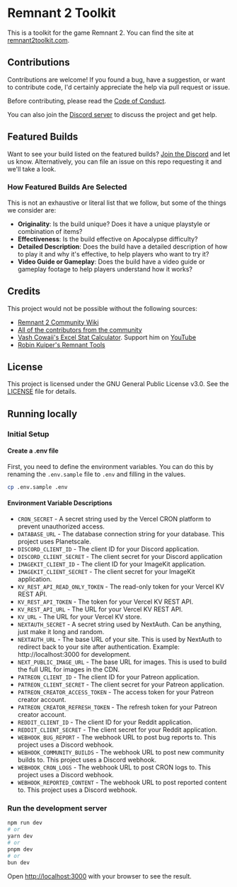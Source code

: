 # Remnant 2 Toolkit

This is a toolkit for the game Remnant 2. You can find the site at [remnant2toolkit.com](https://remnant2toolkit.com).

## Contributions

Contributions are welcome! If you found a bug, have a suggestion, or want to contribute code, I'd certainly appreciate the help via pull request or issue.

Before contributing, please read the [Code of Conduct](CODE_OF_CONDUCT.md).

You can also join the [Discord server](https://discord.gg/kgVaU3zAQ7) to discuss the project and get help.

## Featured Builds

Want to see your build listed on the featured builds? [Join the Discord](https://discord.gg/kgVaU3zAQ7) and let us know. Alternatively, you can file an issue on this repo requesting it and we'll take a look.

### How Featured Builds Are Selected

This is not an exhaustive or literal list that we follow, but some of the things we consider are:

- **Originality**: Is the build unique? Does it have a unique playstyle or combination of items?
- **Effectiveness**: Is the build effective on Apocalypse difficulty?
- **Detailed Description**: Does the build have a detailed description of how to play it and why it's effective, to help players who want to try it?
- **Video Guide or Gameplay**: Does the build have a video guide or gameplay footage to help players understand how it works?

## Credits

This project would not be possible without the following sources:

- [Remnant 2 Community Wiki](https://remnant.wiki)
- [All of the contributors from the community](CONTRIBUTORS.md)
- [Vash Cowaii's Excel Stat Calculator](https://docs.google.com/spreadsheets/d/1I7vkh50KWJZSxNy4FqxvniFWBstJQEMtpwtxQ3ByoPw/edit?pli=1). Support him on [YouTube](https://www.youtube.com/@VashCowaii)
- [Robin Kuiper's Remnant Tools](https://remnant.rkuiper.nl/)

## License

This project is licensed under the GNU General Public License v3.0. See the [LICENSE](LICENSE.md) file for details.

## Running locally

### Initial Setup

#### Create a .env file

First, you need to define the environment variables. You can do this by renaming the `.env.sample` file to `.env`
and filling in the values.

```bash
cp .env.sample .env
```

#### Environment Variable Descriptions

- `CRON_SECRET` - A secret string used by the Vercel CRON platform to prevent unauthorized access.
- `DATABASE_URL` - The database connection string for your database. This project uses Planetscale.
- `DISCORD_CLIENT_ID` - The client ID for your Discord application.
- `DISCORD_CLIENT_SECRET` - The client secret for your Discord application
- `IMAGEKIT_CLIENT_ID` - The client ID for your ImageKit application.
- `IMAGEKIT_CLIENT_SECRET` - The client secret for your ImageKit application.
- `KV_REST_API_READ_ONLY_TOKEN` - The read-only token for your Vercel KV REST API.
- `KV_REST_API_TOKEN` - The token for your Vercel KV REST API.
- `KV_REST_API_URL` - The URL for your Vercel KV REST API.
- `KV_URL` - The URL for your Vercel KV store.
- `NEXTAUTH_SECRET` - A secret string used by NextAuth. Can be anything, just make it long and random.
- `NEXTAUTH_URL` - The base URL of your site. This is used by NextAuth to redirect back to your site after authentication. Example: http://localhost:3000 for development.
- `NEXT_PUBLIC_IMAGE_URL` - The base URL for images. This is used to build the full URL for images in the CDN.
- `PATREON_CLIENT_ID` - The client ID for your Patreon application.
- `PATREON_CLIENT_SECRET` - The client secret for your Patreon application.
- `PATREON_CREATOR_ACCESS_TOKEN` - The access token for your Patreon creator account.
- `PATREON_CREATOR_REFRESH_TOKEN` - The refresh token for your Patreon creator account.
- `REDDIT_CLIENT_ID` - The client ID for your Reddit application.
- `REDDIT_CLIENT_SECRET` - The client secret for your Reddit application.
- `WEBHOOK_BUG_REPORT` - The webhook URL to post bug reports to. This project uses a Discord webhook.
- `WEBHOOK_COMMUNITY_BUILDS` - The webhook URL to post new community builds to. This project uses a Discord webhook.
- `WEBHOOK_CRON_LOGS` - The webhook URL to post CRON logs to. This project uses a Discord webhook.
- `WEBHOOK_REPORTED_CONTENT` - The webhook URL to post reported content to. This project uses a Discord webhook.

### Run the development server

```bash
npm run dev
# or
yarn dev
# or
pnpm dev
# or
bun dev
```

Open [http://localhost:3000](http://localhost:3000) with your browser to see the result.
